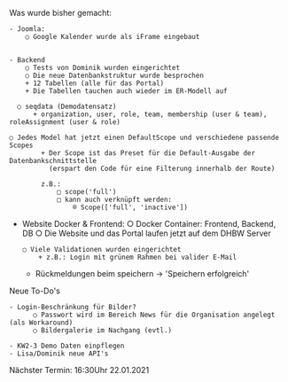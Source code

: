 Was wurde bisher gemacht:

	- Joomla:
		○ Google Kalender wurde als iFrame eingebaut


	- Backend
		○ Tests von Dominik wurden eingerichtet
		○ Die neue Datenbankstruktur wurde besprochen
	    + 12 Tabellen (alle für das Portal)
    	+ Die Tabellen tauchen auch wieder im ER-Modell auf
	
	  ○ seqdata (Demodatensatz)
		  + organization, user, role, team, membership (user & team), roleAssignment (user & role)
	
    ○ Jedes Model hat jetzt einen DefaultScope und verschiedene passende Scopes
			+ Der Scope ist das Preset für die Default-Ausgabe der Datenbankschnittstelle
			  (erspart den Code für eine Filterung innerhalb der Route)
			
			z.B.: 
				□ scope('full')
				□ kann auch verknüpft werden:
					® Scope(['full', 'inactive'])

  - Website Docker & Frontend:
		○ Docker Container: Frontend, Backend, DB
		○ Die Website und das Portal laufen jetzt auf dem DHBW Server
	
		○ Viele Validationen wurden eingerichtet
			+ z.B.: Login mit grünem Rahmen bei valider E-Mail
      + Rückmeldungen beim speichern -> 'Speichern erfolgreich'



Neue To-Do's

	- Login-Beschränkung für Bilder?
		  ○ Passwort wird im Bereich News für die Organisation angelegt (als Workaround)
		  ○ Bildergalerie im Nachgang (evtl.)
	
	- KW2-3 Demo Daten einpflegen
	- Lisa/Dominik neue API's

Nächster Termin:
16:30Uhr 22.01.2021
